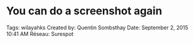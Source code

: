 # You can do a screenshot again

Tags: wilayahks
Created by: Quentin Sombsthay
Date: September 2, 2015 10:41 AM
Réseau: Surespot